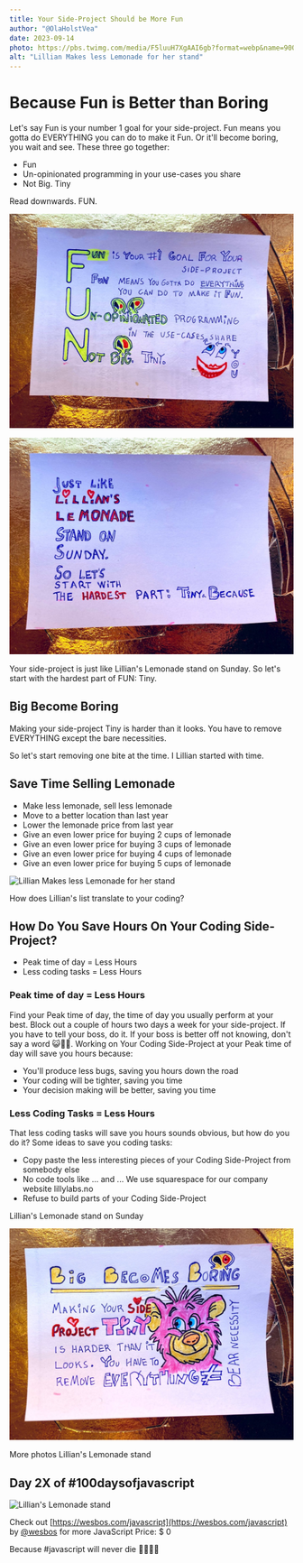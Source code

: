```yaml
---
title: Your Side-Project Should be More Fun
author: "@OlaHolstVea"
date: 2023-09-14
photo: https://pbs.twimg.com/media/F5luuH7XgAAI6gb?format=webp&name=900x900
alt: "Lillian Makes less Lemonade for her stand"
---
```


# Because Fun is Better than Boring

Let's say Fun is your number 1 goal for your side-project. Fun means you gotta do EVERYTHING you can do to make it Fun. Or it'll become boring, you wait and see. These three go together:

- Fun
- Un-opinionated programming in your use-cases you share
- Not Big. Tiny

Read downwards. FUN.

![Your Side-Project Should be More Fun](./FUN.jpeg)

![Lillian's Lemonade stand](./Lemonade.jpeg)

Your side-project is just like Lillian's Lemonade stand on Sunday. So let's start with the hardest part of FUN: Tiny.

## Big Become Boring

Making your side-project Tiny is harder than it looks. You have to remove EVERYTHING except the bare necessities.

So let's start removing one bite at the time. I Lillian started with time.

## Save Time Selling Lemonade

- Make less lemonade, sell less lemonade
- Move to a better location than last year
- Lower the lemonade price from last year
- Give an even lower price for buying 2 cups of lemonade
- Give an even lower price for buying 3 cups of lemonade
- Give an even lower price for buying 4 cups of lemonade
- Give an even lower price for buying 5 cups of lemonade

![Lillian Makes less Lemonade for her stand](https://pbs.twimg.com/media/F5luuH7XgAAI6gb?format=webp&name=900x900)

How does Lillian's list translate to your coding?

## How Do You Save Hours On Your Coding Side-Project?

- Peak time of day = Less Hours
- Less coding tasks = Less Hours

### Peak time of day = Less Hours

Find your Peak time of day, the time of day you usually perform at your best. Block out a couple of hours two days a week for your side-project. If you have to tell your boss, do it. If your boss is better off not knowing, don't say a word 😺🏴‍☠️. Working on Your Coding Side-Project at your Peak time of day will save you hours because:

- You'll produce less bugs, saving you hours down the road
- Your coding will be tighter, saving you time
- Your decision making will be better, saving you time

### Less Coding Tasks = Less Hours

That less coding tasks will save you hours sounds obvious, but how do you do it? Some ideas to save you coding tasks:

- Copy paste the less interesting pieces of your Coding Side-Project from somebody else
- No code tools like ... and ... We use squarespace for our company website lillylabs.no
- Refuse to build parts of your Coding Side-Project

Lillian's Lemonade stand on Sunday

![bear necessities](./Boring.jpeg)

More photos Lillian's Lemonade stand

## Day 2X of #100daysofjavascript

![Lillian's Lemonade stand](https://pbs.twimg.com/media/F5kO8k1WkAAF44c?format=webp&name=900x900)

Check out [https://wesbos.com/javascript](https://wesbos.com/javascript) by
[@wesbos](https://twitter.com/wesbos)
for more JavaScript
Price: $ 0

Because #javascript will never die 💪🥳🏴‍☠️
